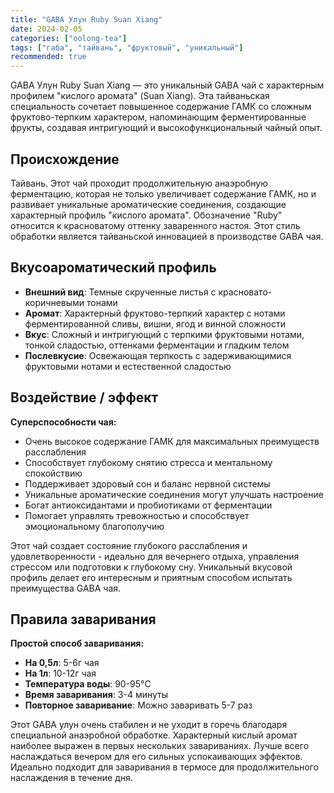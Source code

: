```yaml
---
title: "GABA Улун Ruby Suan Xiang"
date: 2024-02-05
categories: ["oolong-tea"]
tags: ["габа", "тайвань", "фруктовый", "уникальный"]
recommended: true
---
```


GABA Улун Ruby Suan Xiang — это уникальный GABA чай с характерным профилем "кислого аромата" (Suan Xiang). Эта тайваньская специальность сочетает повышенное содержание ГАМК со сложным фруктово-терпким характером, напоминающим ферментированные фрукты, создавая интригующий и высокофункциональный чайный опыт.

## Происхождение

Тайвань. Этот чай проходит продолжительную анаэробную ферментацию, которая не только увеличивает содержание ГАМК, но и развивает уникальные ароматические соединения, создающие характерный профиль "кислого аромата". Обозначение "Ruby" относится к красноватому оттенку заваренного настоя. Этот стиль обработки является тайваньской инновацией в производстве GABA чая.

## Вкусоароматический профиль

- **Внешний вид**: Темные скрученные листья с красновато-коричневыми тонами
- **Аромат**: Характерный фруктово-терпкий характер с нотами ферментированной сливы, вишни, ягод и винной сложности
- **Вкус**: Сложный и интригующий с терпкими фруктовыми нотами, тонкой сладостью, оттенками ферментации и гладким телом
- **Послевкусие**: Освежающая терпкость с задерживающимися фруктовыми нотами и естественной сладостью

## Воздействие / эффект

**Суперспособности чая:**
- Очень высокое содержание ГАМК для максимальных преимуществ расслабления
- Способствует глубокому снятию стресса и ментальному спокойствию
- Поддерживает здоровый сон и баланс нервной системы
- Уникальные ароматические соединения могут улучшать настроение
- Богат антиоксидантами и пробиотиками от ферментации
- Помогает управлять тревожностью и способствует эмоциональному благополучию

Этот чай создает состояние глубокого расслабления и удовлетворенности - идеально для вечернего отдыха, управления стрессом или подготовки к глубокому сну. Уникальный вкусовой профиль делает его интересным и приятным способом испытать преимущества GABA чая.

## Правила заваривания

**Простой способ заваривания:**
- **На 0,5л**: 5-6г чая
- **На 1л**: 10-12г чая
- **Температура воды**: 90-95°C
- **Время заваривания**: 3-4 минуты
- **Повторное заваривание**: Можно заваривать 5-7 раз

Этот GABA улун очень стабилен и не уходит в горечь благодаря специальной анаэробной обработке. Характерный кислый аромат наиболее выражен в первых нескольких завариваниях. Лучше всего наслаждаться вечером для его сильных успокаивающих эффектов. Идеально подходит для заваривания в термосе для продолжительного наслаждения в течение дня.
